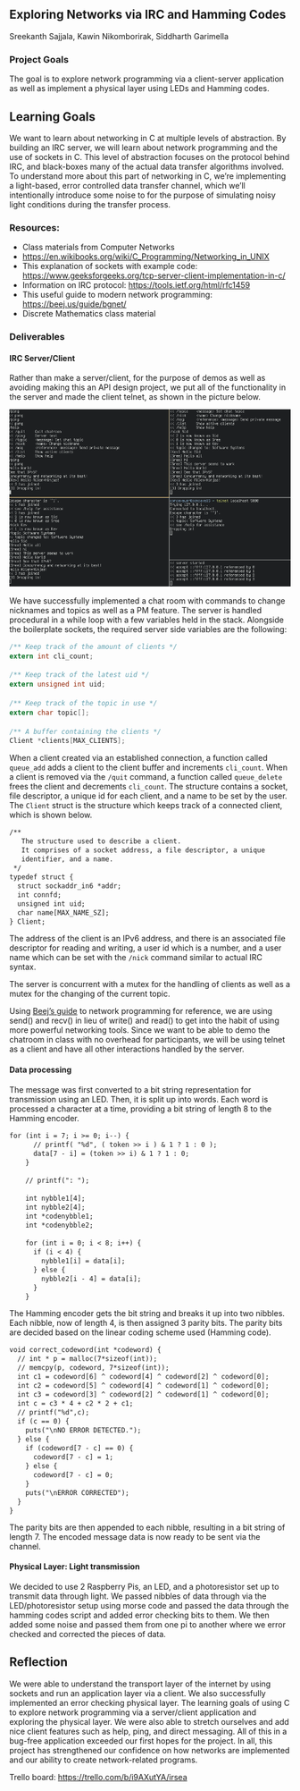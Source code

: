## Exploring Networks via IRC and Hamming Codes
Sreekanth Sajjala, Kawin Nikomborirak, Siddharth Garimella

### Project Goals
The goal is to explore network programming via a client-server application as well as implement a physical layer using LEDs and Hamming codes.

## Learning Goals
We want to learn about networking in C at multiple levels of abstraction.
By building an IRC server, we will learn about network programming and the use of sockets in C.
This level of abstraction focuses on the protocol behind IRC, and black-boxes many of the actual data transfer algorithms involved.
To understand more about this part of networking in C, we’re implementing a light-based, error controlled data transfer channel, which we’ll intentionally introduce some noise to for the purpose of simulating noisy light conditions during the transfer process.


### Resources: 
 - Class materials from Computer Networks
 - https://en.wikibooks.org/wiki/C_Programming/Networking_in_UNIX
 - This explanation of sockets with example code: https://www.geeksforgeeks.org/tcp-server-client-implementation-in-c/
 - Information on IRC protocol: https://tools.ietf.org/html/rfc1459
 - This useful guide to modern network programming: https://beej.us/guide/bgnet/
 - Discrete Mathematics class material

### Deliverables

#### IRC Server/Client
Rather than make a server/client, for the purpose of demos as well as avoiding making this an API design project, we put all of the functionality in the server and made the client telnet, as shown in the picture below.

![](demo.png)

We have successfully implemented a chat room with commands to change nicknames and topics as well as a PM feature.
The server is handled procedural in a while loop with a few variables held in the stack.
Alongside the boilerplate sockets, the required server side variables are the following:

``` c
/** Keep track of the amount of clients */
extern int cli_count;

/** Keep track of the latest uid */
extern unsigned int uid;

/** Keep track of the topic in use */
extern char topic[];

/** A buffer containing the clients */
Client *clients[MAX_CLIENTS];
```

When a client created via an established connection, a function called `queue_add` adds a client to the client buffer and increments `cli_count`.
When a client is removed via the `/quit` command, a function called `queue_delete` frees the client and decrements `cli_count`.
The structure contains a socket, file descriptor, a unique id for each client, and a name to be set by the user.
The `Client` struct is the structure which keeps track of a connected client, which is shown below.

```
/**
   The structure used to describe a client.
   It comprises of a socket address, a file descriptor, a unique
   identifier, and a name.
 */
typedef struct {
  struct sockaddr_in6 *addr;
  int connfd;
  unsigned int uid;
  char name[MAX_NAME_SZ];
} Client;
```

The address of the client is an IPv6 address, and there is an associated file descriptor for reading and writing, a user id which is a number, and a user name which can be set with the `/nick` command similar to actual IRC syntax.

The server is concurrent with a mutex for the handling of clients as well as a mutex for the changing of the current topic.

Using [Beej’s guide](https://beej.us/guide/bgnet/) to network programming for reference, we are using send() and recv() in lieu of write() and read() to get into the habit of using more powerful networking tools.
Since we want to be able to demo the chatroom in class with no overhead for participants, we will be using telnet as a client and have all other interactions handled by the server.

#### Data processing

The message was first converted to a bit string representation for transmission using an LED. Then, it is split up into words. Each word is processed a character at a time, providing a bit string of length 8 to the Hamming encoder.

```
for (int i = 7; i >= 0; i--) {
      // printf( "%d", ( token >> i ) & 1 ? 1 : 0 );
      data[7 - i] = (token >> i) & 1 ? 1 : 0;
    }

    // printf(": ");

    int nybble1[4];
    int nybble2[4];
    int *codenybble1;
    int *codenybble2;

    for (int i = 0; i < 8; i++) {
      if (i < 4) {
        nybble1[i] = data[i];
      } else {
        nybble2[i - 4] = data[i];
      }
    }
```

The Hamming encoder gets the bit string and breaks it up into two nibbles. Each nibble, now of length 4, is then assigned 3 parity bits. The parity bits are decided based on the linear coding scheme used (Hamming code). 

```
void correct_codeword(int *codeword) {
  // int * p = malloc(7*sizeof(int));
  // memcpy(p, codeword, 7*sizeof(int));
  int c1 = codeword[6] ^ codeword[4] ^ codeword[2] ^ codeword[0];
  int c2 = codeword[5] ^ codeword[4] ^ codeword[1] ^ codeword[0];
  int c3 = codeword[3] ^ codeword[2] ^ codeword[1] ^ codeword[0];
  int c = c3 * 4 + c2 * 2 + c1;
  // printf("%d",c);
  if (c == 0) {
    puts("\nNO ERROR DETECTED.");
  } else {
    if (codeword[7 - c] == 0) {
      codeword[7 - c] = 1;
    } else {
      codeword[7 - c] = 0;
    }
    puts("\nERROR CORRECTED");
  }
}
```

The parity bits are then appended to each nibble, resulting in a bit string of length 7. The encoded message data is now ready to be sent via the channel.


#### Physical Layer: Light transmission 

We decided to use 2 Raspberry Pis, an LED, and a photoresistor set up to transmit data through light. We passed nibbles of data through via the LED/photoresistor setup using morse code and passed the data through the hamming codes script and added error checking bits to them. We then added some noise and passed them from one pi to another where we error checked and corrected the pieces of data.  

## Reflection
We were able to understand the transport layer of the internet by using sockets and run an application layer via a client.
We also successfully implemented an error checking physical layer.
The learning goals of using C to explore network programming via a server/client application and exploring the physical layer.
We were also able to stretch ourselves and add nice client features such as help, ping, and direct messaging.
All of this in a bug-free application exceeded our first hopes for the project.
In all, this project has strengthened our confidence on how networks are implemented and our ability to create network-related programs.

Trello board: https://trello.com/b/i9AXutYA/irsea
